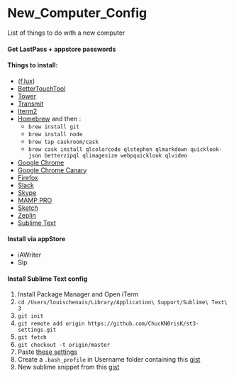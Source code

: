 # New_Computer_Config
List of things to do with a new computer

#### Get LastPass + appstore passwords

#### Things to install:
- ([f.lux](https://justgetflux.com/))
- [BetterTouchTool](https://www.boastr.net/releases/BetterTouchTool.zip)
- [Tower](https://www.git-tower.com/mac/)
- [Transmit](https://panic.com/transmit/)
- [Iterm2](https://iterm2.com/downloads/stable/iTerm2-3_0_13.zip)
- [Homebrew](http://brew.sh/) and then :
	-	`brew install git`
	-	`brew install node`
	- `brew tap caskroom/cask`
	- `brew cask install qlcolorcode qlstephen qlmarkdown quicklook-json betterzipql qlimagesize webpquicklook qlvideo`
- [Google Chrome](https://www.google.fr/chrome/browser/desktop/)
- [Google Chrome Canary](https://www.google.fr/chrome/browser/canary.html)
- [Firefox](https://www.mozilla.org/firefox/new/?scene=2)
- [Slack](https://slack.com/downloads)
- [Skype](https://www.skype.com/fr/download-skype/skype-for-mac/downloading/)
- [MAMP PRO](http://downloads7.mamp.info/MAMP-PRO/releases/4.0.6/MAMP_MAMP_PRO_4.0.6.pkg)
- [Sketch](https://www.sketchapp.com/)
- [Zeplin](www.zeplin.io)
- [Sublime Text](https://download.sublimetext.com/Sublime%20Text%20Build%203126.dmg)


#### Install via appStore
- iAWriter
- Sip

#### Install Sublime Text config
1) Install Package Manager and Open iTerm
2) `cd /Users/louischenais/Library/Application\ Support/Sublime\ Text\ 3`
3) `git init`
4) `git remote add origin https://github.com/ChucKN0risK/st3-settings.git`
5) `git fetch`
6) `git checkout -t origin/master`
7) Paste [these settings](https://gist.github.com/ChucKN0risK/1271219c30777d6f31d1)
8) Create a `.bash_profile` in Username folder containing this [gist](https://gist.github.com/ChucKN0risK/f3052d944b074ff157b912fd197045c1)
9) New sublime snippet from this [gist](https://gist.github.com/ChucKN0risK/777f52bc96b90087ab5998235be4d22c)

